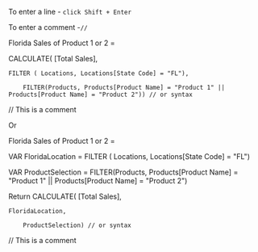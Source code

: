 To enter a line - `click Shift + Enter`

To enter a comment -`//`


Florida Sales of Product 1 or 2 = 

CALCULATE( [Total Sales],

    FILTER ( Locations, Locations[State Code] = "FL"),
    
        FILTER(Products, Products[Product Name] = "Product 1" || Products[Product Name] = "Product 2")) // or syntax

// This is a comment


Or 


Florida Sales of Product 1 or 2 = 

VAR FloridaLocation = FILTER ( Locations, Locations[State Code] = "FL")

VAR ProductSelection = FILTER(Products, Products[Product Name] = "Product 1" || Products[Product Name] = "Product 2")

Return
CALCULATE( [Total Sales], 

    FloridaLocation,
    
        ProductSelection) // or syntax

// This is a comment
